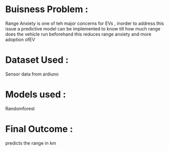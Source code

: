 # Buisness Problem :
Range Anxiety is one of teh major concerns for EVs , inorder to address this issue a predictive model can be implemented to know till how much range does the vehicle run beforehand this reduces range anxiety and more adoption ofEV
# Dataset Used : 
Sensor data from ardiuno
# Models used :
Randomforest 
# Final Outcome :
predicts the range in km 
